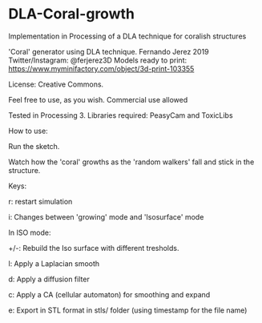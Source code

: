 # DLA-Coral-growth
Implementation in Processing of a DLA technique for coralish structures

'Coral' generator using DLA technique.
 Fernando Jerez 2019 Twitter/Instagram: @ferjerez3D
 Models ready to print: https://www.myminifactory.com/object/3d-print-103355
 
 License: Creative Commons.
 
 Feel free to use, as you wish. Commercial use allowed
 
 Tested in Processing 3. Libraries required: PeasyCam and ToxicLibs
 
 How to use:
 
 Run the sketch.
 
 Watch how the 'coral' growths as the 'random walkers' fall and stick in the structure.
 
 Keys:
 
 r: restart simulation
 
 i: Changes between 'growing' mode and 'Isosurface' mode
 
 In ISO mode:
 
 +/-: Rebuild the Iso surface with different tresholds.
 
 l: Apply a Laplacian smooth
 
 d: Apply a diffusion filter
 
 c: Apply a CA (cellular automaton) for smoothing and expand
 
 e: Export in STL format in stls/ folder (using timestamp for the file name)
 
